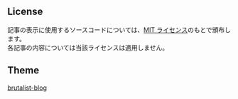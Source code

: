 ## License

記事の表示に使用するソースコードについては、[MIT ライセンス](https://opensource.org/licenses/MIT)のもとで頒布します。  
各記事の内容については当該ライセンスは適用しません。

## Theme

[brutalist-blog](https://github.com/andrewhwanpark/brutalist-blog)
